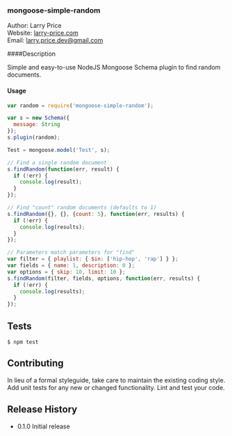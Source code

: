 ### mongoose-simple-random

Author: Larry Price  
Website: [larry-price.com](http://larry-price.com)  
Email: <larry.price.dev@gmail.com> 

####Description

Simple and easy-to-use NodeJS Mongoose Schema plugin to find random documents.

#### Usage

``` javascript
var random = require('mongoose-simple-random');

var s = new Schema({
  message: String
});
s.plugin(random);

Test = mongoose.model('Test', s);

// Find a single random document
s.findRandom(function(err, result) {
  if (!err) {
    console.log(result);
  }
});

// Find "count" random documents (defaults to 1)
s.findRandom({}, {}, {count: 5}, function(err, results) {
  if (!err) {
    console.log(results);
  }
});

// Parameters match parameters for "find"
var filter = { playlist: { $in: ['hip-hop', 'rap'] } };
var fields = { name: 1, description: 0 };
var options = { skip: 10, limit: 10 };
s.findRandom(filter, fields, options, function(err, results) {
  if (!err) {
    console.log(results);
  }
});
```

## Tests

```
$ npm test
```

## Contributing

In lieu of a formal styleguide, take care to maintain the existing coding style.
Add unit tests for any new or changed functionality. Lint and test your code.

## Release History

* 0.1.0 Initial release
